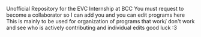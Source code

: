Unofficial Repository for the EVC Internship at BCC
You must request to become a collaborator so I can add you and you can edit programs here
This is mainly to be used for organization of programs that work/ don't work and see who is actively contributing and individual edits
good luck :3
